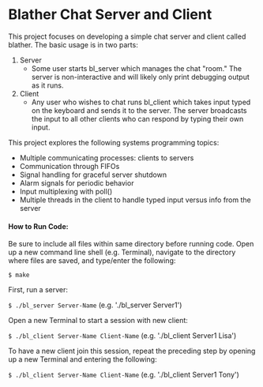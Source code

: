 # Blather Chat Server and Client
This project focuses on developing a simple chat server and client called blather. The basic usage is in two parts: 
1) Server 
    - Some user starts bl_server which manages the chat "room." The server is non-interactive and will likely only print debugging output as it runs. 
2) Client 
    - Any user who wishes to chat runs bl_client which takes input typed on the keyboard and sends it to the server. The server broadcasts the input to all other clients who can respond by typing their own input.

This project explores the following systems programming topics:

* Multiple communicating processes: clients to servers
* Communication through FIFOs
* Signal handling for graceful server shutdown
* Alarm signals for periodic behavior
* Input multiplexing with poll()
* Multiple threads in the client to handle typed input versus info from the server

#### How to Run Code:
Be sure to include all files within same directory before running code. Open up a new command line shell (e.g. Terminal), navigate to the directory where files are saved, and type/enter the following:

`$ make`

First, run a server:

`$ ./bl_server Server-Name` (e.g. './bl_server Server1')

Open a new Terminal to start a session with new client:

`$ ./bl_client Server-Name Client-Name` (e.g. './bl_client Server1 Lisa')

To have a new client join this session, repeat the preceding step by opening up a new Terminal and entering the following:

`$ ./bl_client Server-Name Client-Name` (e.g. './bl_client Server1 Tony')



